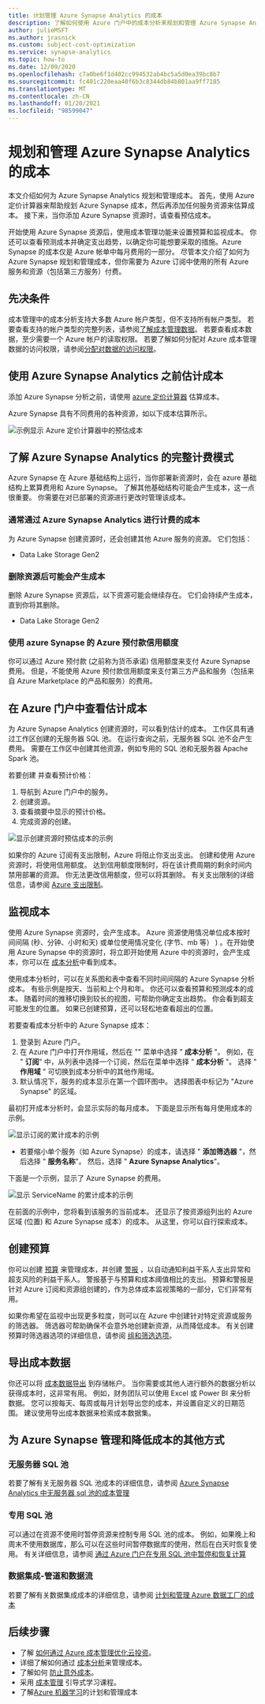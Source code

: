 ```yaml
---
title: 计划管理 Azure Synapse Analytics 的成本
description: 了解如何使用 Azure 门户中的成本分析来规划和管理 Azure Synapse Analytics 的成本。
author: julieMSFT
ms.author: jrasnick
ms.custom: subject-cost-optimization
ms.service: synapse-analytics
ms.topic: how-to
ms.date: 12/09/2020
ms.openlocfilehash: c7a0be6f1d402cc994532ab4bc5a5d0ea39bc8b7
ms.sourcegitcommit: fc401c220eaa40f6b3c8344db84b801aa9ff7185
ms.translationtype: MT
ms.contentlocale: zh-CN
ms.lasthandoff: 01/20/2021
ms.locfileid: "98599047"
---
```

# <a name="plan-and-manage-costs-for-azure-synapse-analytics"></a>规划和管理 Azure Synapse Analytics 的成本

本文介绍如何为 Azure Synapse Analytics 规划和管理成本。 首先，使用 Azure 定价计算器来帮助规划 Azure Synapse 成本，然后再添加任何服务资源来估算成本。 接下来，当你添加 Azure Synapse 资源时，请查看预估成本。

开始使用 Azure Synapse 资源后，使用成本管理功能来设置预算和监视成本。 你还可以查看预测成本并确定支出趋势，以确定你可能想要采取的措施。Azure Synapse 的成本仅是 Azure 帐单中每月费用的一部分。 尽管本文介绍了如何为 Azure Synapse 规划和管理成本，但你需要为 Azure 订阅中使用的所有 Azure 服务和资源（包括第三方服务）付费。

## <a name="prerequisites"></a>先决条件

成本管理中的成本分析支持大多数 Azure 帐户类型，但不支持所有帐户类型。 若要查看支持的帐户类型的完整列表，请参阅[了解成本管理数据](../cost-management-billing/costs/understand-cost-mgt-data.md?WT.mc_id=costmanagementcontent_docsacmhorizontal_-inproduct-learn)。 若要查看成本数据，至少需要一个 Azure 帐户的读取权限。 若要了解如何分配对 Azure 成本管理数据的访问权限，请参阅[分配对数据的访问权限](../cost-management-billing/costs/assign-access-acm-data.md?WT.mc_id=costmanagementcontent_docsacmhorizontal_-inproduct-learn)。

## <a name="estimate-costs-before-using-azure-synapse-analytics"></a>使用 Azure Synapse Analytics 之前估计成本

添加 Azure Synapse 分析之前，请使用 [azure 定价计算器](https://azure.microsoft.com/pricing/calculator/) 估算成本。

Azure Synapse 具有不同费用的各种资源，如以下成本估算所示。 

![示例显示 Azure 定价计算器中的预估成本](./media/plan-manage-costs/cost-estimate.png)

## <a name="understand-the-full-billing-model-for-azure-synapse-analytics"></a>了解 Azure Synapse Analytics 的完整计费模式

Azure Synapse 在 Azure 基础结构上运行，当你部署新资源时，会在 azure 基础结构上累算费用和 Azure Synapse。 了解其他基础结构可能会产生成本，这一点很重要。 你需要在对已部署的资源进行更改时管理该成本。 

### <a name="costs-that-typically-accrue-with-azure-synapse-analytics"></a>通常通过 Azure Synapse Analytics 进行计费的成本

为 Azure Synapse 创建资源时，还会创建其他 Azure 服务的资源。 它们包括：

- Data Lake Storage Gen2

 ### <a name="costs-might-accrue-after-resource-deletion"></a>删除资源后可能会产生成本

删除 Azure Synapse 资源后，以下资源可能会继续存在。 它们会持续产生成本，直到你将其删除。

- Data Lake Storage Gen2

### <a name="using-azure-prepayment-credit-with-azure-synapse"></a>使用 azure Synapse 的 Azure 预付款信用额度 

你可以通过 Azure 预付款 (之前称为货币承诺) 信用额度来支付 Azure Synapse 费用。 但是，不能使用 Azure 预付款信用额度来支付第三方产品和服务（包括来自 Azure Marketplace 的产品和服务）的费用。

## <a name="review-estimated-costs-in-the-azure-portal"></a>在 Azure 门户中查看估计成本

为 Azure Synapse Analytics 创建资源时，可以看到估计的成本。 工作区具有通过工作区创建的无服务器 SQL 池。 在运行查询之前，无服务器 SQL 池不会产生费用。 需要在工作区中创建其他资源，例如专用的 SQL 池和无服务器 Apache Spark 池。

若要创建 <ResourceName> 并查看预计价格：

1. 导航到 Azure 门户中的服务。
2. 创建资源。
3. 查看摘要中显示的预计价格。
4. 完成资源的创建。

![显示创建资源时预估成本的示例](./media/plan-manage-costs/create-workspace-cost.png)


如果你的 Azure 订阅有支出限制，Azure 将阻止你支出支出。 创建和使用 Azure 资源时，将使用信用额度。 达到信用额度限制时，将在该计费周期的剩余时间内禁用部署的资源。 你无法更改信用额度，但可以将其删除。 有关支出限制的详细信息，请参阅 [Azure 支出限制](../cost-management-billing/manage/spending-limit.md)。

## <a name="monitor-costs"></a>监视成本

使用 Azure Synapse 资源时，会产生成本。 Azure 资源使用情况单位成本按时间间隔 (秒、分钟、小时和天) 或单位使用情况变化 (字节、mb 等） ) 。在开始使用 Azure Synapse 中的资源时，将立即开始使用 Azure 中的资源时，会产生成本，你可以在 [成本分析](../cost-management-billing/costs/quick-acm-cost-analysis.md?WT.mc_id=costmanagementcontent_docsacmhorizontal_-inproduct-learn)中看到成本。

使用成本分析时，可以在关系图和表中查看不同时间间隔的 Azure Synapse 分析成本。 有些示例是按天、当前和上个月和年。 你还可以查看预算和预测成本的成本。 随着时间的推移切换到较长的视图，可帮助你确定支出趋势。 你会看到超支可能发生的位置。 如果已创建预算，还可以轻松地查看超出的位置。

若要查看成本分析中的 Azure Synapse 成本：

1. 登录到 Azure 门户。
2. 在 Azure 门户中打开作用域，然后在 "" 菜单中选择 " **成本分析** "。 例如，在 " **订阅**" 中，从列表中选择一个订阅，然后在菜单中选择 "  **成本分析** "。 选择 " **作用域** " 可切换到成本分析中的其他作用域。
3. 默认情况下，服务的成本显示在第一个圆环图中。 选择图表中标记为 "Azure Synapse" 的区域。

最初打开成本分析时，会显示实际的每月成本。 下面是显示所有每月使用成本的示例。

![显示订阅的累计成本的示例](./media/plan-manage-costs/actual-monthly-costs.png)

- 若要缩小单个服务（如 Azure Synapse）的成本，请选择 " **添加筛选器** "，然后选择 " **服务名称**"。 然后，选择 " **Azure Synapse Analytics**"。

下面是一个示例，显示了 Azure Synapse 的费用。

![显示 ServiceName 的累计成本的示例](./media/plan-manage-costs/filtered-monthly-costs.png)

在前面的示例中，您将看到该服务的当前成本。 还显示了按资源组列出的 Azure 区域 (位置) 和 Azure Synapse 成本）的成本。 从这里，你可以自行探索成本。

## <a name="create-budgets"></a>创建预算

你可以创建 [预算](../cost-management-billing/costs/tutorial-acm-create-budgets.md?WT.mc_id=costmanagementcontent_docsacmhorizontal_-inproduct-learn) 来管理成本，并创建 [警报](../cost-management-billing/costs/cost-mgt-alerts-monitor-usage-spending.md?WT.mc_id=costmanagementcontent_docsacmhorizontal_-inproduct-learn) ，以自动通知利益干系人支出异常和超支风险的利益干系人。 警报基于与预算和成本阈值相比的支出。 预算和警报是针对 Azure 订阅和资源组创建的，作为总体成本监视策略的一部分，它们非常有用。 

如果你希望在监视中出现更多粒度，则可以在 Azure 中创建针对特定资源或服务的筛选器。 筛选器可帮助确保不会意外地创建新资源，从而降低成本。 有关创建预算时筛选器选项的详细信息，请参阅 [组和筛选选项](../cost-management-billing/costs/group-filter.md?WT.mc_id=costmanagementcontent_docsacmhorizontal_-inproduct-learn)。

## <a name="export-cost-data"></a>导出成本数据

你还可以将 [成本数据导出](../cost-management-billing/costs/tutorial-export-acm-data.md?WT.mc_id=costmanagementcontent_docsacmhorizontal_-inproduct-learn) 到存储帐户。 当你需要或其他人进行额外的数据分析以获得成本时，这非常有用。 例如，财务团队可以使用 Excel 或 Power BI 来分析数据。 您可以按每天、每周或每月计划导出您的成本，并设置自定义的日期范围。 建议使用导出成本数据来检索成本数据集。


## <a name="other-ways-to-manage-and-reduce-costs-for-azure-synapse"></a>为 Azure Synapse 管理和降低成本的其他方式 

### <a name="serverless-sql-pool"></a>无服务器 SQL 池

若要了解有关无服务器 SQL 池成本的详细信息，请参阅 [Azure Synapse Analytics 中无服务器 sql 池的成本管理](./sql/data-processed.md)

### <a name="dedicated-sql-pool"></a>专用 SQL 池

可以通过在资源不使用时暂停资源来控制专用 SQL 池的成本。 例如，如果晚上和周末不使用数据库，那么可以在这些时间暂停数据库的使用，然后在白天时恢复使用。 有关详细信息，请参阅 [通过 Azure 门户在专用 SQL 池中暂停和恢复计算](./sql-data-warehouse/pause-and-resume-compute-portal.md?toc=/azure/synapse-analytics/toc.json&bc=/azure/synapse-analytics/breadcrumb/toc.json)

<!-- ### Serverless Apache Spark pool -->

### <a name="data-integration---pipelines-and-data-flows"></a>数据集成-管道和数据流 

若要了解有关数据集成成本的详细信息，请参阅 [计划和管理 Azure 数据工厂的成本](../data-factory/plan-manage-costs.md)

## <a name="next-steps"></a>后续步骤

- 了解 [如何通过 Azure 成本管理优化云投资](../cost-management-billing/costs/cost-mgt-best-practices.md?WT.mc_id=costmanagementcontent_docsacmhorizontal_-inproduct-learn)。
- 详细了解如何通过 [成本分析](../cost-management-billing/costs/quick-acm-cost-analysis.md?WT.mc_id=costmanagementcontent_docsacmhorizontal_-inproduct-learn)来管理成本。
- 了解如何 [防止意外成本](../cost-management-billing/cost-management-billing-overview.md?WT.mc_id=costmanagementcontent_docsacmhorizontal_-inproduct-learn)。
- 采用 [成本管理](/learn/paths/control-spending-manage-bills?WT.mc_id=costmanagementcontent_docsacmhorizontal_-inproduct-learn) 引导式学习课程。
- 了解[Azure 机器学习](../machine-learning/concept-plan-manage-cost.md)的计划和管理成本